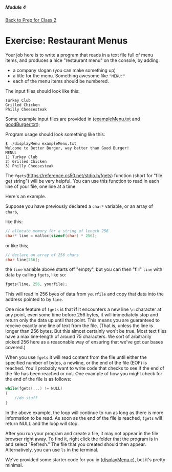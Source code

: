 ##### Module 4
[Back to Prep for Class 2](../../class2-prep#files-hex)
# Exercise: Restaurant Menus

Your job here is to write a program that reads in a text file full of menu items, and produces a nice "restaurant menu" on the console, by adding:
* a company slogan (you can make something up)
* a title for the menu. Something awesome like `"MENU:"` 
* each of the menu items should be numbered.

The input files should look like this:

```nohighlight
Turkey Club
Grilled Chicken
Philly Cheesesteak
```
Some example input files are provided in ([exampleMenu.txt](./exampleMenu.txt) and [goodBurger.txt](./goodBurger.txt)); 

Program usage should look something like this:

```nohighlight
$ ./displayMenu exampleMenu.txt
Welcome to Better Burger, way better than Good Burger!
MENU:
1) Turkey Club
2) Grilled Chicken
3) Philly Cheesesteak
```

The `fgets`(https://reference.cs50.net/stdio.h/fgets) function (short for "file get string") will be very helpful. You can use this function to read in each line of your file, one line at a time

Here's an example. 

Suppose you have previously declared a `char*` variable, or an array of `char`s, 

like this:
```c
// allocate memory for a string of length 256
char* line = malloc(sizeof(char) * 256);
```
or like this;
```c
// declare an array of 256 chars
char line[256];
```

the `line` variable above starts off "empty", but you can then "fill" `line` with data by calling `fgets`, like so:
```c
fgets(line, 256, yourfile);
```
This will read in 256 byes of data from `yourfile` and copy that data into the address pointed to by `line`. 

One nice feature of `fgets` is that **if** it encounters a new line `\n` character at any point, even some time before 256 bytes, it will immediately stop and return only the data up until that point. This means you are guaranteed to receive exactly one line of text from the file. (That is, unless the line is longer than 256 bytes. But this almost certainly won't be true. Most text files have a max line-length of around 75 characters. We sort of arbitrarily picked 256 here as a reasonable way of ensuring that we've got our bases covered.)

When you use `fgets` it will read content from the file until either the specified number of bytes, a newline, or the end of the file (EOF) is reached. You'll probably want to write code that checks to see if the end of the file has been reached or not. One example of how you might check for the end of the file is as follows:

```c
while(fgets(...) != NULL)
{
	//do stuff
}
```

In the above example, the loop will continue to run as long as there is more information to be read. As soon as the end of the file is reached, `fgets` will return NULL and the loop will stop.

After you run your program and create a file, it may not appear in the file browser right away. To find it, right click the folder that the program is in and select "Refresh." The file that you created should then appear. Alternatively, you can use ```ls``` in the terminal.

We've provided some starter code for you in ([displayMenu.c](./displayMenu.md)), but it's pretty minimal.


